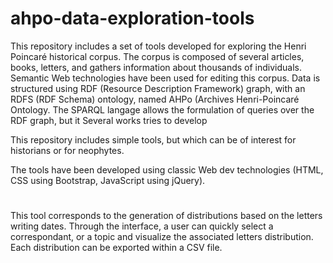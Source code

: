 # ahpo-data-exploration-tools
This repository includes a set of tools developed for exploring the Henri Poincaré historical corpus.
The corpus is composed of several articles, books, letters, and gathers information about thousands of individuals.
Semantic Web technologies have been used for editing this corpus.
Data is structured using RDF (Resource Description Framework) graph, with an RDFS (RDF Schema) ontology, named AHPo (Archives Henri-Poincaré Ontology.
The SPARQL langage allows the formulation of queries over the RDF graph, but it
Several works tries to develop

This repository includes simple tools, but which can be of interest for historians or for neophytes.

The tools have been developed using classic Web dev technologies (HTML, CSS using Bootstrap, JavaScript using jQuery).

#
This tool corresponds to the generation of distributions based on the letters writing dates.
Through the interface, a user can quickly select a correspondant, or a topic and visualize the associated letters distribution. 
Each distribution can be exported within a CSV file.


